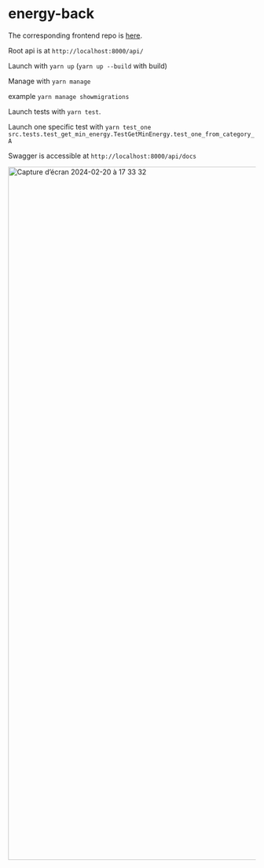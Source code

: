 # energy-back

The corresponding frontend repo is [here](https://github.com/LukaBch/energy-front).

Root api is at `http://localhost:8000/api/`

Launch with `yarn up` (`yarn up --build` with build)

Manage with `yarn manage`

example `yarn manage showmigrations`

Launch tests with `yarn test`.

Launch one specific test with `yarn test_one src.tests.test_get_min_energy.TestGetMinEnergy.test_one_from_category_A`

Swagger is accessible at `http://localhost:8000/api/docs`

<img width="1412" alt="Capture d’écran 2024-02-20 à 17 33 32" src="https://github.com/LukaBch/energy-back/assets/61993356/5aa54b71-daed-48bf-8638-1f0dd9880263">

